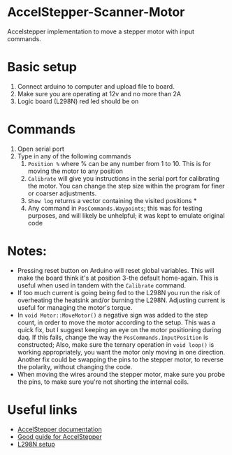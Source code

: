 # AccelStepper-Scanner-Motor
Accelstepper implementation to move a stepper motor with input commands.

# Basic setup
1. Connect arduino to computer and upload file to board.
2. Make sure you are operating at 12v and no more than 2A
3. Logic board (L298N) red led should be on

# Commands
1. Open serial port
2. Type in any of the following commands
	1. `Position %` where %  can be any number from 1 to 10. This is for moving the motor to any position
	2. `Calibrate` will give you instructions in the serial port for calibrating the motor. You can change the step size within the program for finer or coarser adjustments. 
	3. `Show log` returns a vector containing the visited positions *
	4. Any command in `PosCommands.Waypoints`; this was for testing purposes, and will likely be unhelpful; it was kept to emulate original code

# Notes:
- Pressing reset button on Arduino will reset global variables. This will make the board think it's at position 3-the default home-again. This is useful when used in tandem with the `Calibrate` command.
- If too much current is going being fed to the L298N you run the risk of overheating the heatsink and/or burning the L298N. Adjusting current is useful for managing the motor's torque.
- In `void Motor::MoveMotor()` a negative sign was added to the step count, in order to move the motor according to the setup. This was a quick fix, but I suggest keeping an eye on the motor positioning during daq. If this fails, change the way the `PosCommands.InputPosition` is constructed; Also, make sure the ternary operation in `void loop()` is working appropriately, you want the motor only moving in one direction. Another fix could be swapping the pins to the stepper motor, to reverse the polarity, without changing the code.
- When moving the wires around the stepper motor, make sure you probe the pins, to make sure you're not shorting the internal coils.

# Useful links
- [AccelStepper documentation](http://www.airspayce.com/mikem/arduino/AccelStepper/)
- [Good guide for AccelStepper](https://hackaday.io/project/183279-accelstepper-the-missing-manual/details)
- [L298N setup](https://www.makerguides.com/l298n-stepper-motor-arduino-tutorial/)
